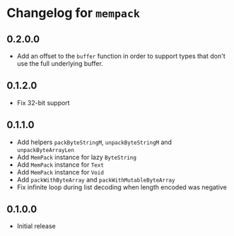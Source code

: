 # Changelog for `mempack`

## 0.2.0.0

* Add an offset to the `buffer` function in order to support types that don't use the full
  underlying buffer.

## 0.1.2.0

* Fix 32-bit support

## 0.1.1.0

* Add helpers `packByteStringM`, `unpackByteStringM` and `unpackByteArrayLen`
* Add `MemPack` instance for lazy `ByteString`
* Add `MemPack` instance for `Text`
* Add `MemPack` instance for `Void`
* Add `packWithByteArray` and `packWithMutableByteArray`
* Fix infinite loop during list decoding when length encoded was negative

## 0.1.0.0

* Initial release

